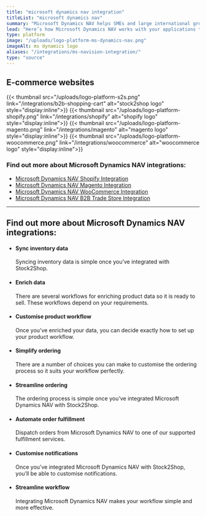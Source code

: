 ```yaml
---
title: "microsoft dynamics nav integration"
titleList: "microsoft dynamics nav"
summary: "Microsoft Dynamics NAV helps SMEs and large international groups manage their accounting and finances, supply chain, and operations."
lead: "Here’s how Microsoft Dynamics NAV works with your applications to streamline your workflow."
type: platform
image: "/uploads/logo-platform-ms-dynamics-nav.png"
imageAlt: ms dynamics logo
aliases: "/integrations/ms-navision-integration/"
type: "source"
---
```


## E-commerce websites

{{< thumbnail src="/uploads/logo-platform-s2s.png" link="/integrations/b2b-shopping-cart" alt="stock2shop logo" style="display:inline">}}
{{< thumbnail src="/uploads/logo-platform-shopify.png" link="/integrations/shopify" alt="shopify logo" style="display:inline">}}
{{< thumbnail src="/uploads/logo-platform-magento.png" link="/integrations/magento" alt="magento logo" style="display:inline">}}
{{< thumbnail src="/uploads/logo-platform-woocommerce.png" link="/integrations/woocommerce" alt="woocommerce logo" style="display:inline">}}

### Find out more about Microsoft Dynamics NAV integrations:

- [Microsoft Dynamics NAV Shopify Integration](/integrations/ms-navision-shopify-integration/ "Microsoft Dynamics NAV Shopify Integration")
- [Microsoft Dynamics NAV Magento Integration](/integrations/ms-navision-magento-integration/ "Microsoft Dynamics NAV Magento Integration")
- [Microsoft Dynamics NAV WooCommerce Integration](/integrations/ms-navision-woocommerce-integration/ "Microsoft Dynamics NAV WooCommerce Integration")
- [Microsoft Dynamics NAV B2B Trade Store Integration](/integrations/ms-navision-b2b-trade-store-integration/ "Microsoft Dynamics NAV B2B Trade Store Integration")

---

## Find out more about Microsoft Dynamics NAV integrations:

*   #### Sync inventory data
    
    Syncing inventory data is simple once you’ve integrated with Stock2Shop.
*   #### Enrich data
    
    There are several workflows for enriching product data so it is ready to sell. These workflows depend on your requirements.
*   #### Customise product workflow
    
    Once you’ve enriched your data, you can decide exactly how to set up your product workflow.
*   #### Simplify ordering
    
    There are a number of choices you can make to customise the ordering process so it suits your workflow perfectly.
*   #### Streamline ordering
    
    The ordering process is simple once you’ve integrated Microsoft Dynamics NAV with Stock2Shop.
*   #### Automate order fulfillment
    
    Dispatch orders from Microsoft Dynamics NAV to one of our supported fulfillment services.
*   #### Customise notifications
    
    Once you’ve integrated Microsoft Dynamics NAV with Stock2Shop, you’ll be able to customise notifications.
*   #### Streamline workflow
    
    Integrating Microsoft Dynamics NAV makes your workflow simple and more effective.